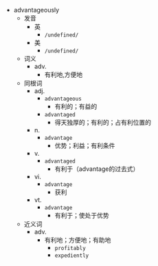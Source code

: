 - advantageously
  - 发音
    - 英
      - `/undefined/`
    - 美
      - `/undefined/`
  - 词义
    - adv.
      - 有利地,方便地
  - 同根词
    - adj.
      - `advantageous`
        - 有利的；有益的
      - `advantaged`
        - 得天独厚的；有利的；占有利位置的
    - n.
      - `advantage`
        - 优势；利益；有利条件
    - v.
      - `advantaged`
        - 有利于（advantage的过去式）
    - vi.
      - `advantage`
        - 获利
    - vt.
      - `advantage`
        - 有利于；使处于优势
  - 近义词
    - adv.
      - 有利地；方便地；有助地
        - `profitably`
        - `expediently`

